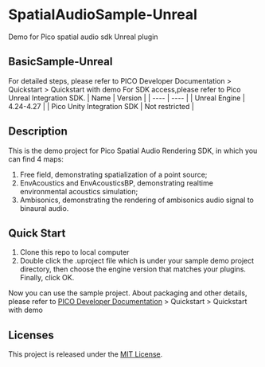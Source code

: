 # SpatialAudioSample-Unreal
Demo for Pico spatial audio sdk Unreal plugin

## BasicSample-Unreal
For detailed steps, please refer to PICO Developer Documentation > Quickstart > Quickstart with demo
For SDK access,please refer to Pico Unreal Integration SDK.
| Name  | Version    |
| ----  |  ----      |
| Unreal Engine | 4.24-4.27 |
| Pico Unity Integration SDK | Not restricted |
## Description
This is the demo project for Pico Spatial Audio Rendering SDK, in which you can find 4 maps:
1. Free field, demonstrating spatialization of a point source;
2. EnvAcoustics and EnvAcousticsBP, demonstrating realtime environmental acoustics simulation;
3. Ambisonics, demonstrating the rendering of ambisonics audio signal to binaural audio.

## Quick Start
1. Clone this repo to local computer
2. Double click the .uproject file which is under your sample demo project directory, then choose the engine version that matches your plugins. Finally, click OK.

Now you can use the sample project. About packaging and other details, please refer to [PICO Developer Documentation](https://developer-global.pico-interactive.com/document/ue4) > Quickstart > Quickstart with demo

## Licenses
This project is released under the [MIT License](https://github.com/Pico-Developer/Getstarted-Unity/blob/main/License).
